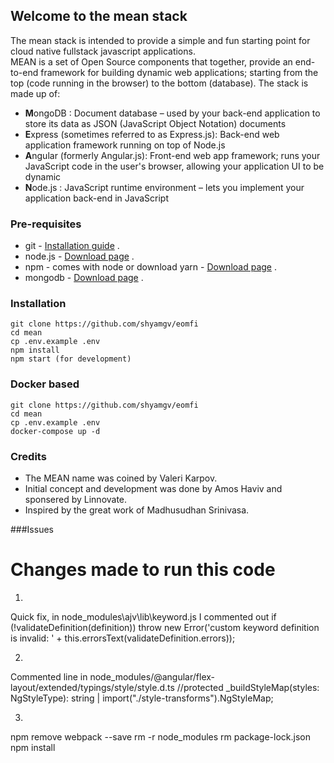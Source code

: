 ## Welcome to the mean stack

The mean stack is intended to provide a simple and fun starting point for cloud native fullstack javascript applications.   
MEAN is a set of Open Source components that together, provide an end-to-end framework for building dynamic web applications; starting from the top (code running in the browser) to the bottom (database). The stack is made up of:

- **M**ongoDB : Document database – used by your back-end application to store its data as JSON (JavaScript Object Notation) documents
- **E**xpress (sometimes referred to as Express.js): Back-end web application framework running on top of Node.js
- **A**ngular (formerly Angular.js): Front-end web app framework; runs your JavaScript code in the user's browser, allowing your application UI to be dynamic
- **N**ode.js : JavaScript runtime environment – lets you implement your application back-end in JavaScript

### Pre-requisites
* git - [Installation guide](https://www.linode.com/docs/development/version-control/how-to-install-git-on-linux-mac-and-windows/) .  
* node.js - [Download page](https://nodejs.org/en/download/) .  
* npm - comes with node or download yarn - [Download page](https://yarnpkg.com/lang/en/docs/install) .  
* mongodb - [Download page](https://www.mongodb.com/download-center/community) .  

### Installation 
``` 
git clone https://github.com/shyamgv/eomfi
cd mean
cp .env.example .env
npm install
npm start (for development)
```
### Docker based 
``` 
git clone https://github.com/shyamgv/eomfi
cd mean
cp .env.example .env
docker-compose up -d
```
### Credits 
- The MEAN name was coined by Valeri Karpov.
- Initial concept and development was done by Amos Haviv and sponsered by Linnovate.
- Inspired by the great work of Madhusudhan Srinivasa.


###Issues

Changes made to run this code
=============================

1)

Quick fix, in node_modules\ajv\lib\keyword.js I commented out
if (!validateDefinition(definition))
throw new Error('custom keyword definition is invalid: ' + this.errorsText(validateDefinition.errors));

2)

Commented line in node_modules/@angular/flex-layout/extended/typings/style/style.d.ts
//protected _buildStyleMap(styles: NgStyleType): string | import("./style-transforms").NgStyleMap;


3)

 npm remove webpack --save
 rm -r node_modules
 rm package-lock.json
 npm install
